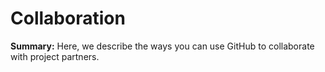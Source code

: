 # Collaboration
**Summary:** Here, we describe the ways you can use GitHub to collaborate with project partners. 
